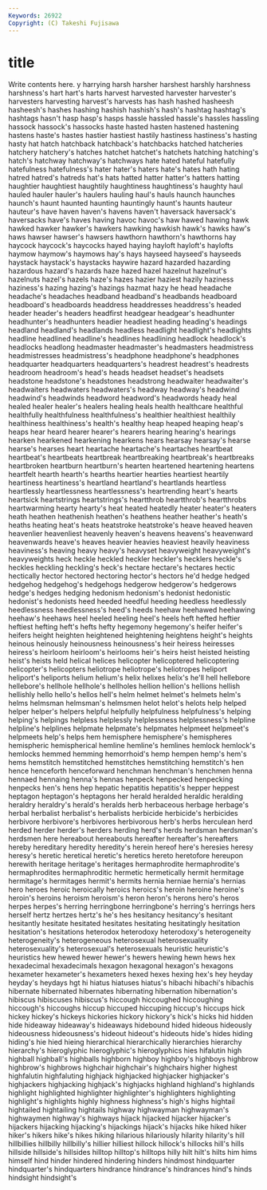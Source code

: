 ```yaml
---
Keywords: 26922 
Copyright: (C) Takeshi Fujisawa
---
```


# title

Write contents here.
y harrying harsh harsher harshest harshly harshness
harshness's hart hart's harts harvest harvested harvester harvester's harvesters harvesting
harvest's harvests has hash hashed hasheesh hasheesh's hashes hashing hashish
hashish's hash's hashtag hashtag's hashtags hasn't hasp hasp's hasps hassle
hassled hassle's hassles hassling hassock hassock's hassocks haste hasted hasten
hastened hastening hastens haste's hastes hastier hastiest hastily hastiness hastiness's
hasting hasty hat hatch hatchback hatchback's hatchbacks hatched hatcheries hatchery
hatchery's hatches hatchet hatchet's hatchets hatching hatching's hatch's hatchway hatchway's
hatchways hate hated hateful hatefully hatefulness hatefulness's hater hater's haters
hate's hates hath hating hatred hatred's hatreds hat's hats hatted
hatter hatter's hatters hatting haughtier haughtiest haughtily haughtiness haughtiness's haughty
haul hauled hauler hauler's haulers hauling haul's hauls haunch haunches
haunch's haunt haunted haunting hauntingly haunt's haunts hauteur hauteur's have
haven haven's havens haven't haversack haversack's haversacks have's haves having
havoc havoc's haw hawed hawing hawk hawked hawker hawker's hawkers
hawking hawkish hawk's hawks haw's haws hawser hawser's hawsers hawthorn
hawthorn's hawthorns hay haycock haycock's haycocks hayed haying hayloft hayloft's
haylofts haymow haymow's haymows hay's hays hayseed hayseed's hayseeds haystack
haystack's haystacks haywire hazard hazarded hazarding hazardous hazard's hazards haze
hazed hazel hazelnut hazelnut's hazelnuts hazel's hazels haze's hazes hazier
haziest hazily haziness haziness's hazing hazing's hazings hazmat hazy he
head headache headache's headaches headband headband's headbands headboard headboard's headboards
headdress headdresses headdress's headed header header's headers headfirst headgear headgear's
headhunter headhunter's headhunters headier headiest heading heading's headings headland headland's
headlands headless headlight headlight's headlights headline headlined headline's headlines headlining
headlock headlock's headlocks headlong headmaster headmaster's headmasters headmistress headmistresses headmistress's
headphone headphone's headphones headquarter headquarters headquarters's headrest headrest's headrests headroom
headroom's head's heads headset headset's headsets headstone headstone's headstones headstrong
headwaiter headwaiter's headwaiters headwaters headwaters's headway headway's headwind headwind's headwinds
headword headword's headwords heady heal healed healer healer's healers healing
heals health healthcare healthful healthfully healthfulness healthfulness's healthier healthiest healthily
healthiness healthiness's health's healthy heap heaped heaping heap's heaps hear
heard hearer hearer's hearers hearing hearing's hearings hearken hearkened hearkening
hearkens hears hearsay hearsay's hearse hearse's hearses heart heartache heartache's
heartaches heartbeat heartbeat's heartbeats heartbreak heartbreaking heartbreak's heartbreaks heartbroken heartburn
heartburn's hearten heartened heartening heartens heartfelt hearth hearth's hearths heartier
hearties heartiest heartily heartiness heartiness's heartland heartland's heartlands heartless heartlessly
heartlessness heartlessness's heartrending heart's hearts heartsick heartstrings heartstrings's heartthrob heartthrob's
heartthrobs heartwarming hearty hearty's heat heated heatedly heater heater's heaters
heath heathen heathenish heathen's heathens heather heather's heath's heaths heating
heat's heats heatstroke heatstroke's heave heaved heaven heavenlier heavenliest heavenly
heaven's heavens heavens's heavenward heavenwards heave's heaves heavier heavies heaviest
heavily heaviness heaviness's heaving heavy heavy's heavyset heavyweight heavyweight's heavyweights
heck heckle heckled heckler heckler's hecklers heckle's heckles heckling heckling's
heck's hectare hectare's hectares hectic hectically hector hectored hectoring hector's
hectors he'd hedge hedged hedgehog hedgehog's hedgehogs hedgerow hedgerow's hedgerows
hedge's hedges hedging hedonism hedonism's hedonist hedonistic hedonist's hedonists heed
heeded heedful heeding heedless heedlessly heedlessness heedlessness's heed's heeds heehaw
heehawed heehawing heehaw's heehaws heel heeled heeling heel's heels heft
hefted heftier heftiest hefting heft's hefts hefty hegemony hegemony's heifer
heifer's heifers height heighten heightened heightening heightens height's heights heinous
heinously heinousness heinousness's heir heiress heiresses heiress's heirloom heirloom's heirlooms
heir's heirs heist heisted heisting heist's heists held helical helices
helicopter helicoptered helicoptering helicopter's helicopters heliotrope heliotrope's heliotropes heliport heliport's
heliports helium helium's helix helixes helix's he'll hell hellebore hellebore's
hellhole hellhole's hellholes hellion hellion's hellions hellish hellishly hello hello's
hellos hell's helm helmet helmet's helmets helm's helms helmsman helmsman's
helmsmen helot helot's helots help helped helper helper's helpers helpful
helpfully helpfulness helpfulness's helping helping's helpings helpless helplessly helplessness helplessness's
helpline helpline's helplines helpmate helpmate's helpmates helpmeet helpmeet's helpmeets help's
helps hem hemisphere hemisphere's hemispheres hemispheric hemispherical hemline hemline's hemlines
hemlock hemlock's hemlocks hemmed hemming hemorrhoid's hemp hempen hemp's hem's
hems hemstitch hemstitched hemstitches hemstitching hemstitch's hen hence henceforth henceforward
henchman henchman's henchmen henna hennaed hennaing henna's hennas henpeck henpecked
henpecking henpecks hen's hens hep hepatic hepatitis hepatitis's hepper heppest
heptagon heptagon's heptagons her herald heralded heraldic heralding heraldry heraldry's
herald's heralds herb herbaceous herbage herbage's herbal herbalist herbalist's herbalists
herbicide herbicide's herbicides herbivore herbivore's herbivores herbivorous herb's herbs herculean
herd herded herder herder's herders herding herd's herds herdsman herdsman's
herdsmen here hereabout hereabouts hereafter hereafter's hereafters hereby hereditary heredity
heredity's herein hereof here's heresies heresy heresy's heretic heretical heretic's
heretics hereto heretofore hereupon herewith heritage heritage's heritages hermaphrodite hermaphrodite's
hermaphrodites hermaphroditic hermetic hermetically hermit hermitage hermitage's hermitages hermit's hermits
hernia herniae hernia's hernias hero heroes heroic heroically heroics heroics's
heroin heroine heroine's heroin's heroins heroism heroism's heron heron's herons
hero's heros herpes herpes's herring herringbone herringbone's herring's herrings hers
herself hertz hertzes hertz's he's hes hesitancy hesitancy's hesitant hesitantly
hesitate hesitated hesitates hesitating hesitatingly hesitation hesitation's hesitations heterodox heterodoxy
heterodoxy's heterogeneity heterogeneity's heterogeneous heterosexual heterosexuality heterosexuality's heterosexual's heterosexuals heuristic
heuristic's heuristics hew hewed hewer hewer's hewers hewing hewn hews
hex hexadecimal hexadecimals hexagon hexagonal hexagon's hexagons hexameter hexameter's hexameters
hexed hexes hexing hex's hey heyday heyday's heydays hgt hi
hiatus hiatuses hiatus's hibachi hibachi's hibachis hibernate hibernated hibernates hibernating
hibernation hibernation's hibiscus hibiscuses hibiscus's hiccough hiccoughed hiccoughing hiccough's hiccoughs
hiccup hiccuped hiccuping hiccup's hiccups hick hickey hickey's hickeys hickories
hickory hickory's hick's hicks hid hidden hide hideaway hideaway's hideaways
hidebound hided hideous hideously hideousness hideousness's hideout hideout's hideouts hide's
hides hiding hiding's hie hied hieing hierarchical hierarchically hierarchies hierarchy
hierarchy's hieroglyphic hieroglyphic's hieroglyphics hies hifalutin high highball highball's highballs
highborn highboy highboy's highboys highbrow highbrow's highbrows highchair highchair's highchairs
higher highest highfalutin highfaluting highjack highjacked highjacker highjacker's highjackers highjacking
highjack's highjacks highland highland's highlands highlight highlighted highlighter highlighter's highlighters
highlighting highlight's highlights highly highness highness's high's highs hightail hightailed
hightailing hightails highway highwayman highwayman's highwaymen highway's highways hijack hijacked
hijacker hijacker's hijackers hijacking hijacking's hijackings hijack's hijacks hike hiked
hiker hiker's hikers hike's hikes hiking hilarious hilariously hilarity hilarity's
hill hillbillies hillbilly hillbilly's hillier hilliest hillock hillock's hillocks hill's
hills hillside hillside's hillsides hilltop hilltop's hilltops hilly hilt hilt's
hilts him hims himself hind hinder hindered hindering hinders hindmost
hindquarter hindquarter's hindquarters hindrance hindrance's hindrances hind's hinds hindsight hindsight's
